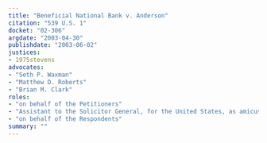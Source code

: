 ```yaml
---
title: "Beneficial National Bank v. Anderson"
citation: "539 U.S. 1"
docket: "02-306"
argdate: "2003-04-30"
publishdate: "2003-06-02"
justices:
- 1975stevens
advocates:
- "Seth P. Waxman"
- "Matthew D. Roberts"
- "Brian M. Clark"
roles:
- "on behalf of the Petitioners"
- "Assistant to the Solicitor General, for the United States, as amicus curiae, supporting the Petitioners"
- "on behalf of the Respondents"
summary: ""
---
```


